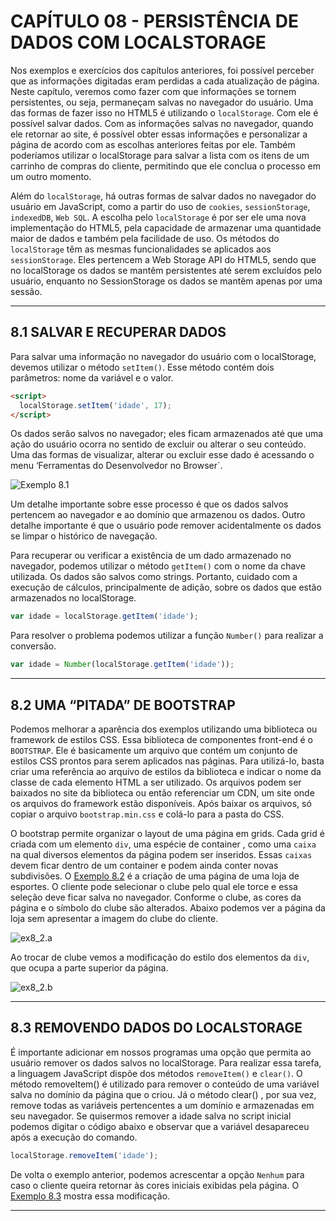 # CAPÍTULO 08 - PERSISTÊNCIA DE DADOS COM LOCALSTORAGE

Nos exemplos e exercícios dos capítulos anteriores, foi possível perceber que as informações digitadas eram perdidas a cada atualização de página. Neste capítulo, veremos como fazer com que informações se tornem persistentes, ou seja, permaneçam salvas no navegador do usuário. Uma das formas de fazer isso no HTML5 é utilizando o `localStorage`. Com ele é possível salvar dados. Com as informações salvas no navegador, quando ele retornar ao site, é possível obter essas informações e personalizar a página de acordo com as escolhas anteriores feitas por ele. Também poderíamos utilizar o localStorage para salvar a lista com os itens de um carrinho de compras do cliente, permitindo que ele conclua o processo em um outro momento.

Além do `localStorage`, há outras formas de salvar dados no navegador do usuário em JavaScript, como a partir do uso de `cookies`, `sessionStorage`, `indexedDB`, `Web SQL`. A escolha pelo `localStorage` é por ser ele uma nova implementação do HTML5, pela capacidade de armazenar uma quantidade maior de dados e também pela facilidade de uso. Os métodos do `localStorage` têm as mesmas funcionalidades se aplicados aos `sessionStorage`. Eles pertencem a Web Storage API do HTML5, sendo que no localStorage os dados se mantêm persistentes até serem excluídos pelo usuário, enquanto no SessionStorage os dados se mantêm apenas por uma sessão.

---

## 8.1 SALVAR E RECUPERAR DADOS

Para salvar uma informação no navegador do usuário com o localStorage, devemos utilizar o método `setItem()`. Esse método contém dois parâmetros: nome da variável e o valor.

```html
<script>
  localStorage.setItem('idade', 17);
</script>
```

Os dados serão salvos no navegador; eles ficam armazenados até que uma ação do usuário ocorra no sentido de excluir ou alterar o seu conteúdo. Uma das formas de visualizar, alterar ou excluir esse dado é acessando o menu ‘Ferramentas do Desenvolvedor no Browser`.

![Exemplo 8.1](/.github/cap08/ex8_1.png)

Um detalhe importante sobre esse processo é que os dados salvos pertencem ao navegador e ao domínio que armazenou os dados. Outro detalhe importante é que o usuário pode remover acidentalmente os dados se limpar o histórico de navegação.

Para recuperar ou verificar a existência de um dado armazenado no navegador, podemos utilizar o método `getItem()` com o nome da chave utilizada. Os dados são salvos como strings. Portanto, cuidado com a execução de cálculos, principalmente de adição, sobre os dados que estão armazenados no localStorage.

```js
var idade = localStorage.getItem('idade');
```

Para resolver o problema podemos utilizar a função `Number()` para realizar a conversão.

```js
var idade = Number(localStorage.getItem('idade'));
```

---

## 8.2 UMA “PITADA” DE BOOTSTRAP

Podemos melhorar a aparência dos exemplos utilizando uma biblioteca ou framework de estilos CSS. Essa biblioteca de componentes front-end é o `BOOTSTRAP`. Ele é basicamente um arquivo que contém um conjunto de estilos CSS prontos para serem aplicados nas páginas. Para utilizá-lo, basta criar uma referência ao arquivo de estilos da biblioteca e indicar o nome da classe de cada elemento HTML a ser utilizado. Os arquivos podem ser baixados no site da biblioteca ou então referenciar um CDN, um site onde os arquivos do framework estão disponíveis. Após baixar os arquivos, só copiar o arquivo `bootstrap.min.css` e colá-lo para a pasta do CSS.

O bootstrap permite organizar o layout de uma página em grids. Cada grid é criada com um elemento `div`, uma espécie de container , como uma `caixa` na qual diversos elementos da página podem ser inseridos. Essas `caixas` devem ficar dentro de um container e podem ainda conter novas subdivisões. O [Exemplo 8.2]() é a criação de uma página de uma loja de esportes. O cliente pode selecionar o clube pelo qual ele torce e essa seleção deve ficar salva no navegador. Conforme o clube, as cores da página e o símbolo do clube são alterados. Abaixo podemos ver a página da loja sem apresentar a imagem do clube do cliente.

![ex8_2.a](/.github/cap08/ex8_2.a.png)

Ao trocar de clube vemos a modificação do estilo dos elementos da `div`, que ocupa a parte superior da página.

![ex8_2.b](/.github/cap08/ex8_2.b.png)

---

## 8.3 REMOVENDO DADOS DO LOCALSTORAGE

É importante adicionar em nossos programas uma opção que permita ao usuário remover os dados salvos no localStorage. Para realizar essa tarefa, a linguagem JavaScript dispõe dos métodos `removeItem()` e `clear()`. O método removeItem() é utilizado para remover o conteúdo de uma variável salva no domínio da página que o criou. Já o método clear() , por sua vez, remove todas as variáveis pertencentes a um domínio e armazenadas em seu navegador. Se quisermos remover a idade salva no script inicial podemos digitar o código abaixo e observar que a variável desapareceu após a execução do comando.

```js
localStorage.removeItem('idade');
```

De volta o exemplo anterior, podemos acrescentar a opção `Nenhum` para caso o cliente queira retornar às cores iniciais exibidas pela página. O [Exemplo 8.3]() mostra essa modificação.

---
